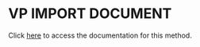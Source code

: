 <!---->
# VP IMPORT DOCUMENT

Click [here](https://developer.4d.com/docs/ViewPro/commands/vp-import-document) to access the documentation for this method.

